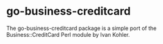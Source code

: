 go-business-creditcard
======================

The go-business-creditcard package is a simple port of the Business::CreditCard Perl module by Ivan Kohler. 

